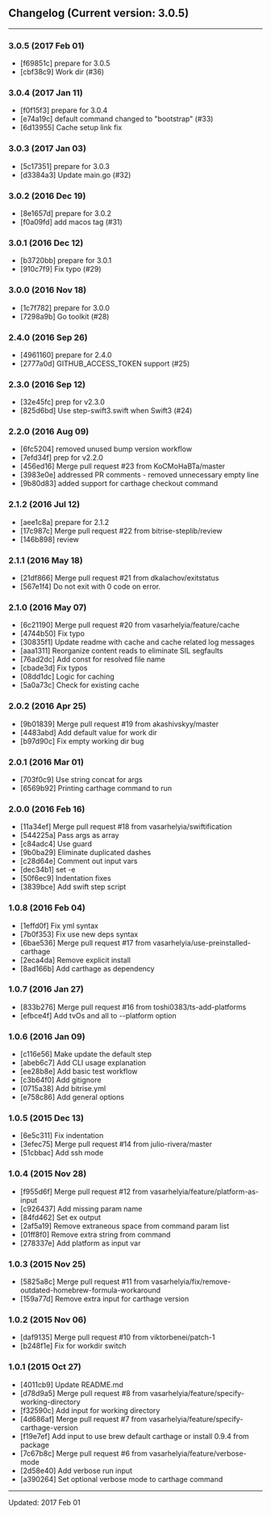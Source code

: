 ## Changelog (Current version: 3.0.5)

-----------------

### 3.0.5 (2017 Feb 01)

* [f69851c] prepare for 3.0.5
* [cbf38c9] Work dir (#36)

### 3.0.4 (2017 Jan 11)

* [f0f15f3] prepare for 3.0.4
* [e74a19c] default command changed to "bootstrap" (#33)
* [6d13955] Cache setup link fix

### 3.0.3 (2017 Jan 03)

* [5c17351] prepare for 3.0.3
* [d3384a3] Update main.go (#32)

### 3.0.2 (2016 Dec 19)

* [8e1657d] prepare for 3.0.2
* [f0a09fd] add macos tag (#31)

### 3.0.1 (2016 Dec 12)

* [b3720bb] prepare for 3.0.1
* [910c7f9] Fix typo (#29)

### 3.0.0 (2016 Nov 18)

* [1c7f782] prepare for 3.0.0
* [7298a9b] Go toolkit (#28)

### 2.4.0 (2016 Sep 26)

* [4961160] prepare for 2.4.0
* [2777a0d] GITHUB_ACCESS_TOKEN support (#25)

### 2.3.0 (2016 Sep 12)

* [32e45fc] prep for v2.3.0
* [825d6bd] Use step-swift3.swift when Swift3 (#24)

### 2.2.0 (2016 Aug 09)

* [6fc5204] removed unused bump version workflow
* [7efd34f] prep for v2.2.0
* [456ed16] Merge pull request #23 from KoCMoHaBTa/master
* [3983e0e] addressed PR comments - removed unnecessary empty line
* [9b80d83] added support for carthage checkout command

### 2.1.2 (2016 Jul 12)

* [aee1c8a] prepare for 2.1.2
* [17c987c] Merge pull request #22 from bitrise-steplib/review
* [146b898] review

### 2.1.1 (2016 May 18)

* [21df866] Merge pull request #21 from dkalachov/exitstatus
* [567e1f4] Do not exit with 0 code on error.

### 2.1.0 (2016 May 07)

* [6c21190] Merge pull request #20 from vasarhelyia/feature/cache
* [4744b50] Fix typo
* [30835f1] Update readme with cache and cache related log messages
* [aaa1311] Reorganize content reads to eliminate SIL segfaults
* [76ad2dc] Add const for resolved file name
* [cbade3d] Fix typos
* [08dd1dc] Logic for caching
* [5a0a73c] Check for existing cache

### 2.0.2 (2016 Apr 25)

* [9b01839] Merge pull request #19 from akashivskyy/master
* [4483abd] Add default value for work dir
* [b97d90c] Fix empty working dir bug

### 2.0.1 (2016 Mar 01)

* [703f0c9] Use string concat for args
* [6569b92] Printing carthage command to run

### 2.0.0 (2016 Feb 16)

* [11a34ef] Merge pull request #18 from vasarhelyia/swiftification
* [544225a] Pass args as array
* [c84adc4] Use guard
* [9b0ba29] Eliminate duplicated dashes
* [c28d64e] Comment out input vars
* [dec34b1] set -e
* [50f6ec9] Indentation fixes
* [3839bce] Add swift step script

### 1.0.8 (2016 Feb 04)

* [1effd0f] Fix yml syntax
* [7b0f353] Fix use new deps syntax
* [6bae536] Merge pull request #17 from vasarhelyia/use-preinstalled-carthage
* [2eca4da] Remove explicit install
* [8ad166b] Add carthage as dependency

### 1.0.7 (2016 Jan 27)

* [833b276] Merge pull request #16 from toshi0383/ts-add-platforms
* [efbce4f] Add tvOs and all to --platform option

### 1.0.6 (2016 Jan 09)

* [c116e56] Make update the default step
* [abeb6c7] Add CLI usage explanation
* [ee28b8e] Add basic test workflow
* [c3b64f0] Add gitignore
* [0715a38] Add bitrise.yml
* [e758c86] Add general options

### 1.0.5 (2015 Dec 13)

* [6e5c311] Fix indentation
* [3efec75] Merge pull request #14 from julio-rivera/master
* [51cbbac] Add ssh mode

### 1.0.4 (2015 Nov 28)

* [f955d6f] Merge pull request #12 from vasarhelyia/feature/platform-as-input
* [c926437] Add missing param name
* [84fd462] Set ex output
* [2af5a19] Remove extraneous space from command param list
* [01ff8f0] Remove extra string from command
* [278337e] Add platform as input var

### 1.0.3 (2015 Nov 25)

* [5825a8c] Merge pull request #11 from vasarhelyia/fix/remove-outdated-homebrew-formula-workaround
* [159a77d] Remove extra input for carthage version

### 1.0.2 (2015 Nov 06)

* [daf9135] Merge pull request #10 from viktorbenei/patch-1
* [b248f1e] Fix for workdir switch

### 1.0.1 (2015 Oct 27)

* [4011cb9] Update README.md
* [d78d9a5] Merge pull request #8 from vasarhelyia/feature/specify-working-directory
* [f32590c] Add input for working directory
* [4d686af] Merge pull request #7 from vasarhelyia/feature/specify-carthage-version
* [f19e7ef] Add input to use brew default carthage or install 0.9.4 from package
* [7c67b8c] Merge pull request #6 from vasarhelyia/feature/verbose-mode
* [2d58e40] Add verbose run input
* [a390264] Set optional verbose mode to carthage command

-----------------

Updated: 2017 Feb 01